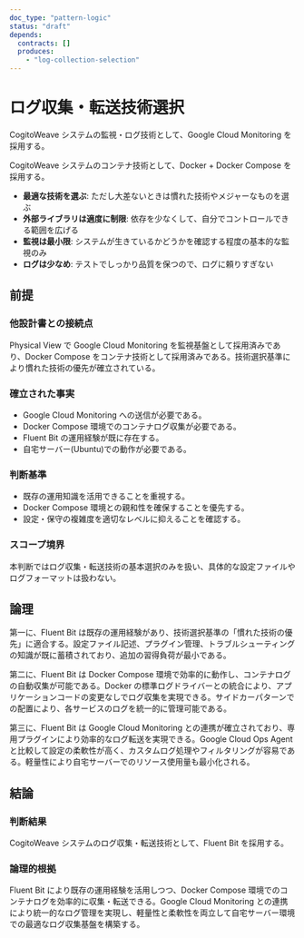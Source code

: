 ```yaml
---
doc_type: "pattern-logic"
status: "draft"
depends:
  contracts: []
  produces:
    - "log-collection-selection"
---
```


# ログ収集・転送技術選択

<!-- PREMISE_BEGIN: monitoring-tech-selection -->

CogitoWeave システムの監視・ログ技術として、Google Cloud Monitoring を採用する。

<!-- PREMISE_END: monitoring-tech-selection -->

<!-- PREMISE_BEGIN: container-tech-selection -->

CogitoWeave システムのコンテナ技術として、Docker + Docker Compose を採用する。

<!-- PREMISE_END: container-tech-selection -->

<!-- PREMISE_BEGIN: technology-selection-criteria -->

- **最適な技術を選ぶ**: ただし大差ないときは慣れた技術やメジャーなものを選ぶ
- **外部ライブラリは適度に制限**: 依存を少なくして、自分でコントロールできる範囲を広げる
- **監視は最小限**: システムが生きているかどうかを確認する程度の基本的な監視のみ
- **ログは少なめ**: テストでしっかり品質を保つので、ログに頼りすぎない

<!-- PREMISE_END: technology-selection-criteria -->

## 前提

### 他設計書との接続点

Physical View で Google Cloud Monitoring を監視基盤として採用済みであり、Docker Compose をコンテナ技術として採用済みである。技術選択基準により慣れた技術の優先が確立されている。

### 確立された事実

- Google Cloud Monitoring への送信が必要である。
- Docker Compose 環境でのコンテナログ収集が必要である。
- Fluent Bit の運用経験が既に存在する。
- 自宅サーバー(Ubuntu)での動作が必要である。

### 判断基準

- 既存の運用知識を活用できることを重視する。
- Docker Compose 環境との親和性を確保することを優先する。
- 設定・保守の複雑度を適切なレベルに抑えることを確認する。

### スコープ境界

本判断ではログ収集・転送技術の基本選択のみを扱い、具体的な設定ファイルやログフォーマットは扱わない。

## 論理

第一に、Fluent Bit は既存の運用経験があり、技術選択基準の「慣れた技術の優先」に適合する。設定ファイル記述、プラグイン管理、トラブルシューティングの知識が既に蓄積されており、追加の習得負荷が最小である。

第二に、Fluent Bit は Docker Compose 環境で効率的に動作し、コンテナログの自動収集が可能である。Docker の標準ログドライバーとの統合により、アプリケーションコードの変更なしでログ収集を実現できる。サイドカーパターンでの配置により、各サービスのログを統一的に管理可能である。

第三に、Fluent Bit は Google Cloud Monitoring との連携が確立されており、専用プラグインにより効率的なログ転送を実現できる。Google Cloud Ops Agent と比較して設定の柔軟性が高く、カスタムログ処理やフィルタリングが容易である。軽量性により自宅サーバーでのリソース使用量も最小化される。

## 結論

### 判断結果

<!-- GLOBAL_CONCLUSION_BEGIN: log-collection-selection -->

CogitoWeave システムのログ収集・転送技術として、Fluent Bit を採用する。

<!-- GLOBAL_CONCLUSION_END: log-collection-selection -->

### 論理的根拠

Fluent Bit により既存の運用経験を活用しつつ、Docker Compose 環境でのコンテナログを効率的に収集・転送できる。Google Cloud Monitoring との連携により統一的なログ管理を実現し、軽量性と柔軟性を両立して自宅サーバー環境での最適なログ収集基盤を構築する。
